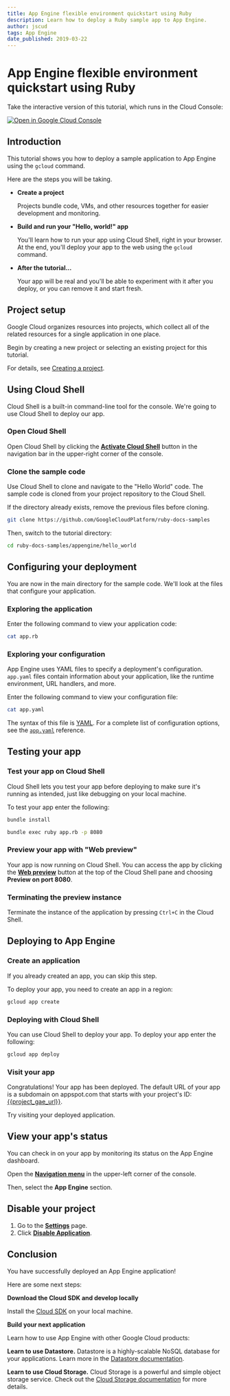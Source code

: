 ```yaml
---
title: App Engine flexible environment quickstart using Ruby
description: Learn how to deploy a Ruby sample app to App Engine.
author: jscud
tags: App Engine
date_published: 2019-03-22
---
```


# App Engine flexible environment quickstart using Ruby

<!-- {% setvar repo_url "https://github.com/GoogleCloudPlatform/ruby-docs-samples" %} -->
<!-- {% setvar repo_dir "ruby-docs-samples/appengine/hello_world" %} -->

<!-- {% setvar project_gae_url "<your-project>.appspot.com" %} -->

<walkthrough-alt>
Take the interactive version of this tutorial, which runs in the Cloud Console:

[![Open in Google Cloud Console](https://walkthroughs.googleusercontent.com/tutorial/resources/open-in-console-button.svg)](https://console.cloud.google.com/getting-started?walkthrough_tutorial_id=ruby_mvms_quickstart)

</walkthrough-alt>

## Introduction

This tutorial shows you how to deploy a sample application to App Engine
using the `gcloud` command.

Here are the steps you will be taking.

*   **Create a project**

    Projects bundle code, VMs, and other resources together for easier
    development and monitoring.

*   **Build and run your "Hello, world!" app**

    You'll learn how to run your app using Cloud Shell, right in your
    browser. At the end, you'll deploy your app to the web using the `gcloud`
    command.

*   **After the tutorial...**

    Your app will be real and you'll be able to experiment with it after you
    deploy, or you can remove it and start fresh.

## Project setup

Google Cloud organizes resources into projects, which collect all of the related resources for a single
application in one place.

Begin by creating a new project or selecting an existing project for this tutorial.

<walkthrough-project-setup></walkthrough-project-setup>

For details, see
[Creating a project](https://cloud.google.com/resource-manager/docs/creating-managing-projects#creating_a_project).

## Using Cloud Shell

Cloud Shell is a built-in command-line tool for the console. We're going to use
Cloud Shell to deploy our app.

### Open Cloud Shell

Open Cloud Shell by clicking the <walkthrough-cloud-shell-icon></walkthrough-cloud-shell-icon>[**Activate Cloud Shell**][spotlight-open-devshell] button in the navigation bar in the upper-right corner of the console.

### Clone the sample code

Use Cloud Shell to clone and navigate to the "Hello World" code. The sample code
is cloned from your project repository to the Cloud Shell.

If the directory already exists, remove the previous files before cloning.

```bash
git clone https://github.com/GoogleCloudPlatform/ruby-docs-samples
```

Then, switch to the tutorial directory:

```bash
cd ruby-docs-samples/appengine/hello_world
```

## Configuring your deployment

You are now in the main directory for the sample code. We'll look at the files
that configure your application.

### Exploring the application

Enter the following command to view your application code:

```bash
cat app.rb
```

### Exploring your configuration

App Engine uses YAML files to specify a deployment's configuration.
`app.yaml` files contain information about your application, like the runtime
environment, URL handlers, and more.

Enter the following command to view your configuration file:

```bash
cat app.yaml
```

The syntax of this file is [YAML](http://www.yaml.org). For a complete list of
configuration options, see the [`app.yaml`][app-yaml-ref] reference.

## Testing your app

### Test your app on Cloud Shell

Cloud Shell lets you test your app before deploying to make sure it's running as
intended, just like debugging on your local machine.

To test your app enter the following:

```bash
bundle install
```

```bash
bundle exec ruby app.rb -p 8080
```

### Preview your app with "Web preview"

Your app is now running on Cloud Shell. You can access the app by clicking the
[**Web preview**][spotlight-web-preview]
<walkthrough-web-preview-icon></walkthrough-web-preview-icon> button at the top of the Cloud Shell pane and choosing **Preview on port 8080**.

### Terminating the preview instance

Terminate the instance of the application by pressing `Ctrl+C` in the Cloud
Shell.

## Deploying to App Engine

### Create an application

If you already created an app, you can skip this step.

To deploy your app, you need to create an app in a region:

```bash
gcloud app create
```

### Deploying with Cloud Shell

You can use Cloud Shell to deploy your app. To deploy your app enter the following:

```bash
gcloud app deploy
```

### Visit your app

Congratulations! Your app has been deployed.
The default URL of your app is a subdomain on appspot.com that starts with your project's ID:
[{{project_gae_url}}](http://{{project_gae_url}}).

Try visiting your deployed application.

## View your app's status

You can check in on your app by monitoring its status on the App Engine
dashboard.

Open the [**Navigation menu**][spotlight-console-menu] in the upper-left corner of the console.

Then, select the **App Engine** section.

<walkthrough-menu-navigation sectionId="APPENGINE_SECTION"></walkthrough-menu-navigation>

## Disable your project

1.  Go to the [**Settings**][spotlight-gae-settings] page.
1.  Click [**Disable Application**][spotlight-disable-app].

## Conclusion

<walkthrough-conclusion-trophy></walkthrough-conclusion-trophy>

You have successfully deployed an App Engine application!

Here are some next steps:

**Download the Cloud SDK and develop locally**

Install the [Cloud SDK][cloud-sdk-installer] on your local machine.

**Build your next application**

Learn how to use App Engine with other Google Cloud products:

<walkthrough-tutorial-card
  url=https://cloud.google.com/appengine/docs/flexible/ruby/using-cloud-datastore
  icon="DATASTORE_SECTION"
  label="datastore">
**Learn to use Datastore.**
Datastore is a highly-scalable NoSQL database for your applications. </walkthrough-tutorial-card><walkthrough-alt>Learn more in the [Datastore documentation](https://cloud.google.com/appengine/docs/flexible/ruby/using-cloud-datastore).</walkthrough-alt>

<walkthrough-tutorial-card
  url=https://cloud.google.com/appengine/docs/flexible/ruby/using-cloud-storage
  icon="STORAGE_SECTION"
  label="cloudStorage">
**Learn to use Cloud Storage.**
Cloud Storage is a powerful and simple object storage service. </walkthrough-tutorial-card><walkthrough-alt>Check out the [Cloud Storage documentation](https://cloud.google.com/appengine/docs/flexible/ruby/using-cloud-storage) for more details.</walkthrough-alt>

[app-yaml-ref]: https://cloud.google.com/appengine/docs/flexible/ruby/configuring-your-app-with-app-yaml
[cloud-sdk-installer]: https://cloud.google.com/sdk/downloads#interactive
[spotlight-console-menu]: walkthrough://spotlight-pointer?spotlightId=console-nav-menu
[spotlight-open-devshell]: walkthrough://spotlight-pointer?spotlightId=devshell-activate-button
[spotlight-web-preview]: walkthrough://spotlight-pointer?spotlightId=devshell-web-preview-button
[spotlight-gae-settings]: walkthrough://spotlight-pointer?cssSelector=#cfctest-section-nav-item-settings
[spotlight-disable-app]: walkthrough://spotlight-pointer?cssSelector=#p6ntest-show-disable-app-modal-button
